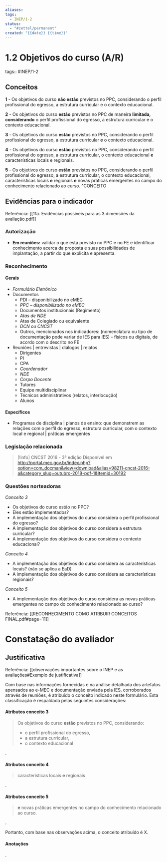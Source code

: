 ```yaml
---
aliases: 
tags:
  - INEP/1-2
status:
  - "#zettel/permanent"
created: "{{date}} {{time}}"
---
```

# 1.2 Objetivos do curso (A/R)

tags:: #INEP/1-2

## Conceitos

**1** - Os objetivos do curso **não estão** previstos no PPC, considerando o perfil profissional do egresso, a estrutura curricular e o contexto educacional.

**2** - Os objetivos do curso **estão** previstos no PPC de maneira **limitada, considerando** o perfil profissional do egresso, a estrutura curricular e o contexto educacional.

**3** - Os objetivos do curso **estão** previstos no PPC, considerando o perfil profissional do egresso, a estrutura curricular **e** o contexto educacional.

**4** - Os objetivos do curso **estão** previstos no PPC, considerando o perfil profissional do egresso, a estrutura curricular, o contexto educacional **e** características locais e regionais.

**5** - Os objetivos do curso **estão** previstos no PPC, considerando o perfil profissional do egresso, a estrutura curricular, o contexto educacional, características locais **e** regionais **e** novas práticas emergentes no campo do conhecimento relacionado ao curso. ^CONCEITO

## Evidências para o indicador

Referência: [[11a. Evidências possíveis para as 3 dimensões da avaliação.pdf]]

### Autorização

- **Em reuniões:** validar o que está previsto no PPC e no FE e identificar conhecimento acerca da proposta e suas possibilidades de implantação, a partir do que explicita e apresenta.

### Reconhecimento

#### Gerais

- *Formulário Eletrônico*
- Documentos
 	- PDI – disponibilizado no eMEC
 	- *PPC – disponibilizado no eMEC*
 	- Documentos institucionais (Regimento)
 	- *Atas de NDE*
 	- Atas de Colegiado ou equivalente
 	- *DCN ou CNCST*
 	- Outros, mencionados nos indicadores: (nomenclatura ou tipo de documentação pode variar de IES para IES) - físicos ou digitais, de acordo com o descrito no FE
- Reuniões | entrevistas | diálogos | relatos
 	- Dirigentes
 	- PI
 	- CPA
 	- *Coordenador*
 	- *NDE*
 	- *Corpo Docente*
 	- Tutores
 	- Equipe multidisciplinar
 	- Técnicos administrativos (relatos, interlocução)
 	- Alunos

#### Específicos

- Programas de disciplina | planos de ensino: que demonstrem as relações com o perfil do egresso, estrutura curricular, com o contexto local e regional | práticas emergentes

### Legislação relacionada

> [!info] CNCST 2016 - 3ª edição
> Disponível em <http://portal.mec.gov.br/index.php?option=com_docman&view=download&alias=98211-cncst-2016-a&category_slug=outubro-2018-pdf-1&Itemid=30192>

### Questões norteadoras

*Conceito 3*

- Os objetivos do curso estão no PPC?
- Eles estão implementados?
- A implementação dos objetivos do curso considera o perfil profissional do egresso?
- A implementação dos objetivos do curso considera a estrutura curricular?
- A implementação dos objetivos do curso considera o contexto educacional?

*Conceito 4*

- A implementação dos objetivos do curso considera as características locais? (não se aplica a EaD)
- A implementação dos objetivos do curso considera as características regionais?

*Conceito 5*

- A implementação dos objetivos do curso considera as novas práticas emergentes no campo do conhecimento relacionado ao curso?

Referência: [[RECONHECIMENTO COMO ATRIBUIR CONCEITOS FINAL.pdf#page=11]]

# Constatação do avaliador

## Justificativa

Referência: [[observações importantes sobre o INEP e as avaliações#Exemplo de justificativa]]

Com base nas informações fornecidas e na análise detalhada dos artefatos apensados ao e-MEC e documentação enviada pela IES, corroborados através de reuniões, é atribuído o conceito indicado neste formulário. Esta classificação é respaldada pelas seguintes considerações:

#### Atributos conceito 3

> Os objetivos do curso **estão** previstos no PPC, considerando:
>
>  - o perfil profissional do egresso,
>  - a estrutura curricular,
>  - o contexto educacional

.

#### Atributos conceito 4

> características locais
> **e** regionais

.

#### Atributos conceito 5

 > **e** novas práticas emergentes no campo do conhecimento relacionado ao curso.

.

Portanto, com base nas observações acima, o conceito atribuído é X.

#### Anotações

.
